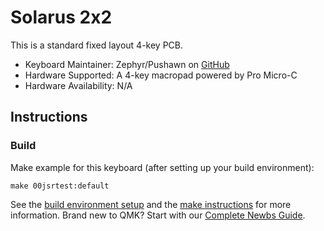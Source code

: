 # Solarus 2x2

This is a standard fixed layout 4-key PCB.

* Keyboard Maintainer: Zephyr/Pushawn on [GitHub](https://github.com/joelsrivera)
* Hardware Supported: A 4-key macropad powered by Pro Micro-C
* Hardware Availability: N/A

## Instructions

### Build

Make example for this keyboard (after setting up your build environment):

    make 00jsrtest:default

See the [build environment setup](https://docs.qmk.fm/#/getting_started_build_tools) and the [make instructions](https://docs.qmk.fm/#/getting_started_make_guide) for more information. Brand new to QMK? Start with our [Complete Newbs Guide](https://docs.qmk.fm/#/newbs).